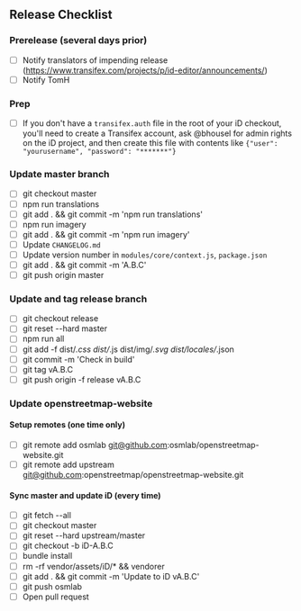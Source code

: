 ## Release Checklist

### Prerelease (several days prior)
- [ ] Notify translators of impending release
  (https://www.transifex.com/projects/p/id-editor/announcements/)
- [ ] Notify TomH

### Prep
- [ ] If you don't have a `transifex.auth` file in the root of your iD checkout,
      you'll need to create a Transifex account, ask @bhousel for admin rights
      on the iD project, and then create this file with contents
      like `{"user": "yourusername", "password": "*******"}`

### Update master branch
- [ ] git checkout master
- [ ] npm run translations
- [ ] git add . && git commit -m 'npm run translations'
- [ ] npm run imagery
- [ ] git add . && git commit -m 'npm run imagery'
- [ ] Update `CHANGELOG.md`
- [ ] Update version number in `modules/core/context.js`, `package.json`
- [ ] git add . && git commit -m 'A.B.C'
- [ ] git push origin master

### Update and tag release branch
- [ ] git checkout release
- [ ] git reset --hard master
- [ ] npm run all
- [ ] git add -f dist/*.css dist/*.js dist/img/*.svg dist/locales/*.json
- [ ] git commit -m 'Check in build'
- [ ] git tag vA.B.C
- [ ] git push origin -f release vA.B.C

### Update openstreetmap-website

#### Setup remotes (one time only)

- [ ] git remote add osmlab git@github.com:osmlab/openstreetmap-website.git
- [ ] git remote add upstream git@github.com:openstreetmap/openstreetmap-website.git

#### Sync master and update iD (every time)

- [ ] git fetch --all
- [ ] git checkout master
- [ ] git reset --hard upstream/master
- [ ] git checkout -b iD-A.B.C
- [ ] bundle install
- [ ] rm -rf vendor/assets/iD/* && vendorer
- [ ] git add . && git commit -m 'Update to iD vA.B.C'
- [ ] git push osmlab
- [ ] Open pull request
